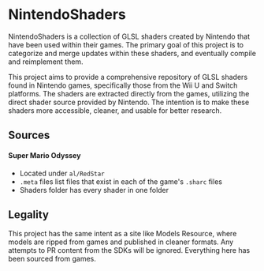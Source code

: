 # NintendoShaders

NintendoShaders is a collection of GLSL shaders created by Nintendo that have been used within their games. The primary goal of this project is to categorize and merge updates within these shaders, and eventually compile and reimplement them.

This project aims to provide a comprehensive repository of GLSL shaders found in Nintendo games, specifically those from the Wii U and Switch platforms. The shaders are extracted directly from the games, utilizing the direct shader source provided by Nintendo. The intention is to make these shaders more accessible, cleaner, and usable for better research.

## Sources

#### Super Mario Odyssey
* Located under `al/RedStar`
* `.meta` files list files that exist in each of the game's `.sharc` files
* Shaders folder has every shader in one folder

## Legality

This project has the same intent as a site like Models Resource, where models are ripped from games and published in cleaner formats. Any attempts to PR content from the SDKs will be ignored. Everything here has been sourced from games.